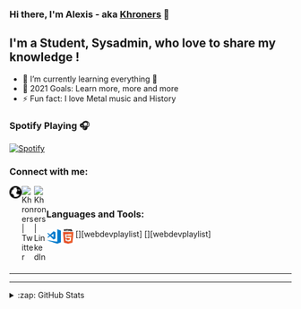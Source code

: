 ### Hi there, I'm Alexis - aka [Khroners][website] 👋

## I'm a Student, Sysadmin, who love to share my knowledge !

- 🌱 I’m currently learning everything 🤣
- 🥅 2021 Goals: Learn more, more and more
- ⚡ Fun fact: I love Metal music and History

### Spotify Playing 🎧

[![Spotify](https://spotify-now-playing-1.vercel.app/api/spotify-playing)](https://open.spotify.com/user/11179009124?si=b49c4aeb379d473c)

### Connect with me:

[<img align="left" alt="alexisbonnet.fr" width="22px" src="https://raw.githubusercontent.com/iconic/open-iconic/master/svg/globe.svg" />][website]
[<img align="left" alt="Khroners | Twitter" width="22px" src="https://cdn.jsdelivr.net/npm/simple-icons@v3/icons/twitter.svg" />][twitter]
[<img align="left" alt="Khroners | LinkedIn" width="22px" src="https://cdn.jsdelivr.net/npm/simple-icons@v3/icons/linkedin.svg" />][linkedin]

<br />

### Languages and Tools:

[<img align="left" alt="Visual Studio Code" width="26px" src="https://raw.githubusercontent.com/github/explore/80688e429a7d4ef2fca1e82350fe8e3517d3494d/topics/visual-studio-code/visual-studio-code.png" />][webdevplaylist]
[<img align="left" alt="HTML5" width="26px" src="https://raw.githubusercontent.com/github/explore/80688e429a7d4ef2fca1e82350fe8e3517d3494d/topics/html/html.png" />][webdevplaylist]

<br />
<br />

---

<!--START_SECTION:activity-->


---
<details>
  <summary>:zap: GitHub Stats</summary>

  <img align="left" alt="Khroners's GitHub Stats" src="https://github-readme-stats-khroners.vercel.app/api?username=Khroners&show_icons=true&hide_border=true" />

</details>

[website]: https://alexisbonnet.fr
[documentation]: https://docs.khroners.fr
[twitter]: https://twitter.com/Khronerss
[linkedin]: https://www.linkedin.com/in/alexis-bonnet-396739185
[rss]: https://rss.khroners.fr
